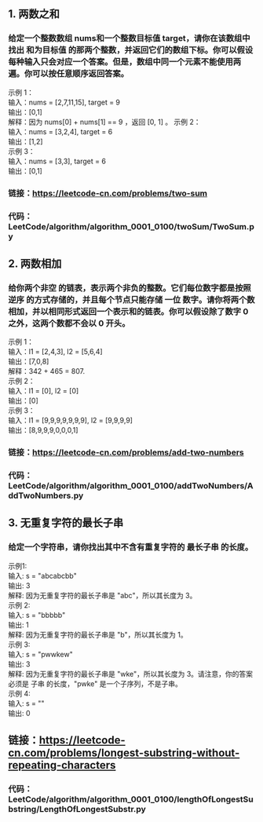 ## 1. 两数之和
### 给定一个整数数组 nums和一个整数目标值 target，请你在该数组中找出 和为目标值 的那两个整数，并返回它们的数组下标。你可以假设每种输入只会对应一个答案。但是，数组中同一个元素不能使用两遍。你可以按任意顺序返回答案。
示例 1：<br/>输入：nums = [2,7,11,15], target = 9<br/>输出：[0,1]<br/>解释：因为 nums[0] + nums[1] == 9 ，返回 [0, 1] 。
示例 2：<br/>输入：nums = [3,2,4], target = 6<br/>输出：[1,2]  
示例 3：<br/>输入：nums = [3,3], target = 6<br/>输出：[0,1]
### 链接：https://leetcode-cn.com/problems/two-sum
### 代码：LeetCode/algorithm/algorithm_0001_0100/twoSum/TwoSum.py


## 2. 两数相加
### 给你两个非空 的链表，表示两个非负的整数。它们每位数字都是按照 逆序 的方式存储的，并且每个节点只能存储 一位 数字。请你将两个数相加，并以相同形式返回一个表示和的链表。你可以假设除了数字 0 之外，这两个数都不会以 0 开头。
示例 1：<br/>输入：l1 = [2,4,3], l2 = [5,6,4]<br/>输出：[7,0,8]<br/>解释：342 + 465 = 807.  
示例 2：<br/>输入：l1 = [0], l2 = [0]<br/>输出：[0]  
示例 3：<br/>输入：l1 = [9,9,9,9,9,9,9], l2 = [9,9,9,9]<br/>输出：[8,9,9,9,0,0,0,1]  
### 链接：https://leetcode-cn.com/problems/add-two-numbers
### 代码：LeetCode/algorithm/algorithm_0001_0100/addTwoNumbers/AddTwoNumbers.py

## 3. 无重复字符的最长子串
### 给定一个字符串，请你找出其中不含有重复字符的 最长子串 的长度。
示例1:<br/>输入: s = "abcabcbb"<br/>输出: 3 <br/>解释: 因为无重复字符的最长子串是 "abc"，所以其长度为 3。  
示例 2:<br/>输入: s = "bbbbb"<br/>输出: 1<br/>解释: 因为无重复字符的最长子串是 "b"，所以其长度为 1。  
示例 3:<br/>输入: s = "pwwkew"<br/>输出: 3<br/>解释: 因为无重复字符的最长子串是 "wke"，所以其长度为 3。请注意，你的答案必须是 子串 的长度，"pwke" 是一个子序列，不是子串。  
示例 4:<br/>输入: s = ""<br/>输出: 0
## 链接：https://leetcode-cn.com/problems/longest-substring-without-repeating-characters
### 代码：LeetCode/algorithm/algorithm_0001_0100/lengthOfLongestSubstring/LengthOfLongestSubstr.py
